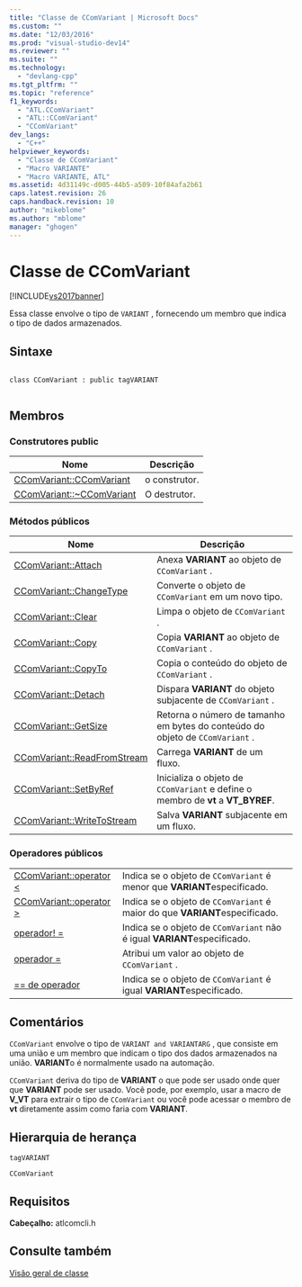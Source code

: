 ```yaml
---
title: "Classe de CComVariant | Microsoft Docs"
ms.custom: ""
ms.date: "12/03/2016"
ms.prod: "visual-studio-dev14"
ms.reviewer: ""
ms.suite: ""
ms.technology: 
  - "devlang-cpp"
ms.tgt_pltfrm: ""
ms.topic: "reference"
f1_keywords: 
  - "ATL.CComVariant"
  - "ATL::CComVariant"
  - "CComVariant"
dev_langs: 
  - "C++"
helpviewer_keywords: 
  - "Classe de CComVariant"
  - "Macro VARIANTE"
  - "Macro VARIANTE, ATL"
ms.assetid: 4d31149c-d005-44b5-a509-10f84afa2b61
caps.latest.revision: 26
caps.handback.revision: 10
author: "mikeblome"
ms.author: "mblome"
manager: "ghogen"
---
```

# Classe de CComVariant
[!INCLUDE[vs2017banner](../../assembler/inline/includes/vs2017banner.md)]

Essa classe envolve o tipo de `VARIANT` , fornecendo um membro que indica o tipo de dados armazenados.  
  
## Sintaxe  
  
```  
  
class CComVariant : public tagVARIANT  
  
```  
  
## Membros  
  
### Construtores public  
  
|Nome|Descrição|  
|----------|---------------|  
|[CComVariant::CComVariant](../Topic/CComVariant::CComVariant.md)|o construtor.|  
|[CComVariant::~CComVariant](../Topic/CComVariant::~CComVariant.md)|O destrutor.|  
  
### Métodos públicos  
  
|Nome|Descrição|  
|----------|---------------|  
|[CComVariant::Attach](../Topic/CComVariant::Attach.md)|Anexa **VARIANT** ao objeto de `CComVariant` .|  
|[CComVariant::ChangeType](../Topic/CComVariant::ChangeType.md)|Converte o objeto de `CComVariant` em um novo tipo.|  
|[CComVariant::Clear](../Topic/CComVariant::Clear.md)|Limpa o objeto de `CComVariant` .|  
|[CComVariant::Copy](../Topic/CComVariant::Copy.md)|Copia **VARIANT** ao objeto de `CComVariant` .|  
|[CComVariant::CopyTo](../Topic/CComVariant::CopyTo.md)|Copia o conteúdo do objeto de `CComVariant` .|  
|[CComVariant::Detach](../Topic/CComVariant::Detach.md)|Dispara **VARIANT** do objeto subjacente de `CComVariant` .|  
|[CComVariant::GetSize](../Topic/CComVariant::GetSize.md)|Retorna o número de tamanho em bytes do conteúdo do objeto de `CComVariant` .|  
|[CComVariant::ReadFromStream](../Topic/CComVariant::ReadFromStream.md)|Carrega **VARIANT** de um fluxo.|  
|[CComVariant::SetByRef](../Topic/CComVariant::SetByRef.md)|Inicializa o objeto de `CComVariant` e define o membro de **vt** a **VT\_BYREF**.|  
|[CComVariant::WriteToStream](../Topic/CComVariant::WriteToStream.md)|Salva **VARIANT** subjacente em um fluxo.|  
  
### Operadores públicos  
  
|||  
|-|-|  
|[CComVariant::operator \<](../Topic/CComVariant::operator%20%3C.md)|Indica se o objeto de `CComVariant` é menor que **VARIANT**especificado.|  
|[CComVariant::operator \>](../Topic/CComVariant::operator%20%3E.md)|Indica se o objeto de `CComVariant` é maior do que **VARIANT**especificado.|  
|[operador\! \=](../Topic/CComVariant::operator%20!=.md)|Indica se o objeto de `CComVariant` não é igual **VARIANT**especificado.|  
|[operador \=](../Topic/CComVariant::operator%20=.md)|Atribui um valor ao objeto de `CComVariant` .|  
|[\=\= de operador](../Topic/CComVariant::operator%20==.md)|Indica se o objeto de `CComVariant` é igual **VARIANT**especificado.|  
  
## Comentários  
 `CComVariant` envolve o tipo de `VARIANT and VARIANTARG` , que consiste em uma união e um membro que indicam o tipo dos dados armazenados na união.  **VARIANT**o é normalmente usado na automação.  
  
 `CComVariant` deriva do tipo de **VARIANT** o que pode ser usado onde quer que **VARIANT** pode ser usado.  Você pode, por exemplo, usar a macro de **V\_VT** para extrair o tipo de `CComVariant` ou você pode acessar o membro de **vt** diretamente assim como faria com **VARIANT**.  
  
## Hierarquia de herança  
 `tagVARIANT`  
  
 `CComVariant`  
  
## Requisitos  
 **Cabeçalho:** atlcomcli.h  
  
## Consulte também  
 [Visão geral de classe](../../atl/atl-class-overview.md)